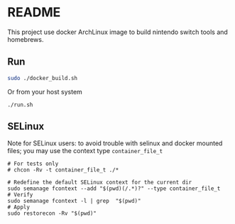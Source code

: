 README
======
This project use docker ArchLinux image to build nintendo switch tools and homebrews.

Run
---
```bash
sudo ./docker_build.sh
```

Or from your host system
```
./run.sh

```

SELinux
-------
Note for SELinux users: to avoid trouble with selinux and docker mounted files; you may use the context type ```container_file_t```

```
# For tests only
# chcon -Rv -t container_file_t ./*

# Redefine the default SELinux context for the current dir 
sudo semanage fcontext --add "$(pwd)(/.*)?" --type container_file_t
# Verify
sudo semanage fcontext -l | grep  "$(pwd)"
# Apply
sudo restorecon -Rv "$(pwd)"
```
